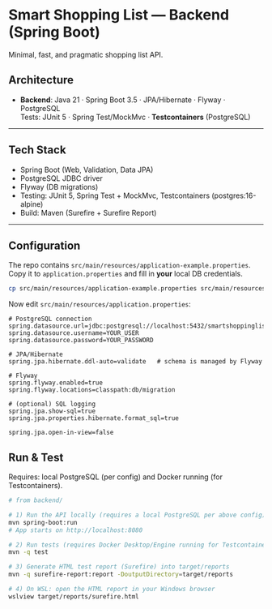 # Smart Shopping List — Backend (Spring Boot)

Minimal, fast, and pragmatic shopping list API.

## Architecture

- **Backend**: Java 21 · Spring Boot 3.5 · JPA/Hibernate · Flyway · PostgreSQL  
  Tests: JUnit 5 · Spring Test/MockMvc · **Testcontainers** (PostgreSQL)

---

## Tech Stack

- Spring Boot (Web, Validation, Data JPA)
- PostgreSQL JDBC driver
- Flyway (DB migrations)
- Testing: JUnit 5, Spring Test + MockMvc, Testcontainers (postgres:16-alpine)
- Build: Maven (Surefire + Surefire Report)

---

## Configuration

The repo contains `src/main/resources/application-example.properties`.  
Copy it to `application.properties` and fill in **your** local DB credentials.

```bash
cp src/main/resources/application-example.properties src/main/resources/application.properties
```
Now edit `src/main/resources/application.properties`:

```properties
# PostgreSQL connection
spring.datasource.url=jdbc:postgresql://localhost:5432/smartshoppinglist
spring.datasource.username=YOUR_USER
spring.datasource.password=YOUR_PASSWORD

# JPA/Hibernate
spring.jpa.hibernate.ddl-auto=validate   # schema is managed by Flyway

# Flyway
spring.flyway.enabled=true
spring.flyway.locations=classpath:db/migration

# (optional) SQL logging
spring.jpa.show-sql=true
spring.jpa.properties.hibernate.format_sql=true

spring.jpa.open-in-view=false
```
## Run & Test
Requires: local PostgreSQL (per config) and Docker running (for Testcontainers).
```bash
# from backend/

# 1) Run the API locally (requires a local PostgreSQL per above config)
mvn spring-boot:run
# App starts on http://localhost:8080

# 2) Run tests (requires Docker Desktop/Engine running for Testcontainers)
mvn -q test

# 3) Generate HTML test report (Surefire) into target/reports
mvn -q surefire-report:report -DoutputDirectory=target/reports

# 4) On WSL: open the HTML report in your Windows browser
wslview target/reports/surefire.html
```
